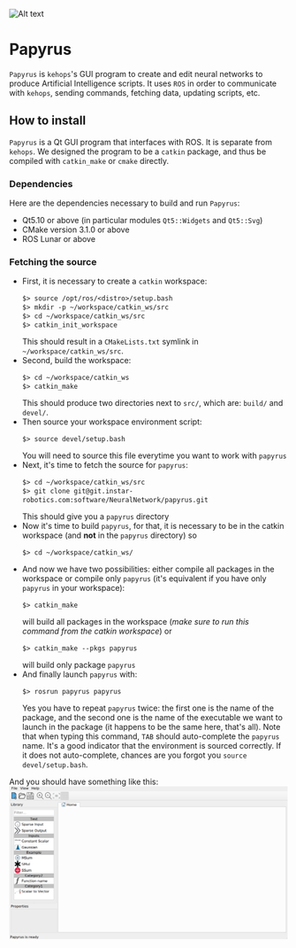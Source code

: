 ![Alt text](icon/papyrus_icon.png?raw=true "Title")

# Papyrus

`Papyrus` is `kehops`'s GUI program to create and edit neural networks to produce Artificial
Intelligence scripts.
It uses `ROS` in order to communicate with `kehops`, sending commands, fetching data, updating
scripts, etc.

## How to install
`Papyrus` is a Qt GUI program that interfaces with ROS. It is separate from `kehops`. We designed
the program to be a `catkin` package, and thus be compiled with `catkin_make` or `cmake` directly.

### Dependencies
Here are the dependencies necessary to build and run `Papyrus`:

- Qt5.10 or above (in particular modules `Qt5::Widgets` and `Qt5::Svg`)
- CMake version 3.1.0 or above
- ROS Lunar or above

### Fetching the source
- First, it is necessary to create a `catkin` workspace:
  ```
  $> source /opt/ros/<distro>/setup.bash
  $> mkdir -p ~/workspace/catkin_ws/src
  $> cd ~/workspace/catkin_ws/src
  $> catkin_init_workspace
  ```
  This should result in a `CMakeLists.txt` symlink in `~/workspace/catkin_ws/src`.
- Second, build the workspace:
  ```
  $> cd ~/workspace/catkin_ws
  $> catkin_make
  ```
  This should produce two directories next to `src/`, which are: `build/` and `devel/`.
- Then source your workspace environment script:
  ```
  $> source devel/setup.bash
  ```
  You will need to source this file everytime you want to work with `papyrus`
- Next, it's time to fetch the source for `papyrus`:
  ```
  $> cd ~/workspace/catkin_ws/src
  $> git clone git@git.instar-robotics.com:software/NeuralNetwork/papyrus.git
  ```
  This should give you a `papyrus` directory
- Now it's time to build `papyrus`, for that, it is necessary to be in the catkin workspace (and
  **not** in the `papyrus` directory) so
  ```
  $> cd ~/workspace/catkin_ws/
  ```
- And now we have two possibilities: either compile all packages in the workspace or compile only
  `papyrus` (it's equivalent if you have only `papyrus` in your workspace):
  ```
  $> catkin_make
  ```
  will build all packages in the workspace (_make sure to run this command from the catkin
  workspace_)
  or
  ```
  $> catkin_make --pkgs papyrus
  ```
  will build only package `papyrus`
- And finally launch `papyrus` with:
  ```
  $> rosrun papyrus papyrus
  ```
  Yes you have to repeat `papyrus` twice: the first one is the name of the package, and the second
  one is the name of the executable we want to launch in the package (it happens to be the same
  here, that's all).
  Note that when typing this command, `TAB` should auto-complete the `papyrus` name. It's a good
  indicator that the environment is sourced correctly. If it does not auto-complete, chances are you
  forgot you `source devel/setup.bash`.
  
  
And you should have something like this:
![preview][1]


[1]: ./papyrus_preview.png
